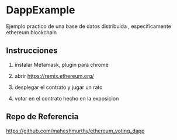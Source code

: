 # DappExample

Ejemplo practico de una base de datos distribuida , especificamente ethereum blockchain

## Instrucciones 

1. instalar Metamask, plugin para chrome  

2. abrir https://remix.ethereum.org/

3. desplegar el contrato y jugar un rato

4. votar en el contrato hecho en la exposicion 

## Repo de Referencia 

https://github.com/maheshmurthy/ethereum_voting_dapp
